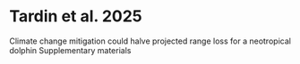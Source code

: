 # Tardin et al. 2025
Climate change mitigation could halve projected range loss for a neotropical dolphin
Supplementary materials
